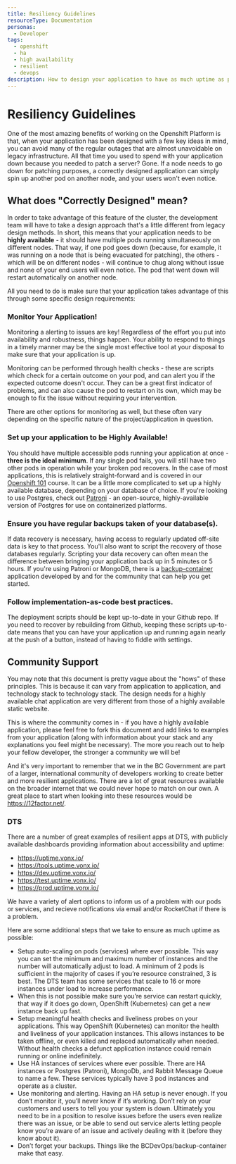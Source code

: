 ```yaml
---
title: Resiliency Guidelines
resourceType: Documentation
personas: 
  - Developer
tags:
  - openshift
  - ha
  - high availability
  - resilient
  - devops
description: How to design your application to have as much uptime as possible.
---
```


# Resiliency Guidelines

One of the most amazing benefits of working on the Openshift Platform is that, when your application has been designed with a few key ideas in mind, you can avoid many of the regular outages that are almost unavoidable on legacy infrastructure.
All that time you used to spend with your application down because you needed to patch a server? Gone.
If a node needs to go down for patching purposes, a correctly designed application can simply spin up another pod on another node, and your users won't even notice.

## What does "Correctly Designed" mean?

In order to take advantage of this feature of the cluster, the development team will have to take a design approach that's a little different from legacy design methods.
In short, this means that your application needs to be **highly available** - it should have multiple pods running simultaneously on different nodes. That way, if one pod goes down (because, for example, it was running on a node that is being evacuated for patching), the others - which will be on different nodes - will continue to chug along without issue and none of your end users will even notice.
The pod that went down will restart automatically on another node.

All you need to do is make sure that your application takes advantage of this through some specific design requirements:

### Monitor Your Application!

Monitoring a alerting to issues are key! Regardless of the effort you put into availability and robustness, things happen.
Your ability to respond to things in a timely manner may be the single most effective tool at your disposal to make sure that your application is up.

Monitoring can be performed through health checks - these are scripts which check for a certain outcome on your pod, and can alert you if the expected outcome doesn't occur.
They can be a great first indicator of problems, and can also cause the pod to restart on its own, which may be enough to fix the issue without requiring your intervention.

There are other options for monitoring as well, but these often vary depending on the specific nature of the project/application in question.

### Set up your application to be Highly Available!

You should have multiple accessible pods running your application at once - **three is the ideal minimum**.
If any single pod fails, you will still have two other pods in operation while your broken pod recovers.
In the case of most applications, this is relatively straight-forward and is covered in our [Openshift 101](https://developer.gov.bc.ca/ExchangeLab-Course:-Openshift-101) course.
It can be a little more complicated to set up a highly available database, depending on your database of choice.
If you're looking to use Postgres, check out [Patroni](https://github.com/BCDevOps/platform-services/tree/master/apps/pgsql/patroni) - an open-source, highly-available version of Postgres for use on containerized platforms.

### Ensure you have regular backups taken of your database(s). 

If data recovery is necessary, having access to regularly updated off-site data is key to that process.
You'll also want to script the recovery of those databases regularly. 
Scripting your data recovery can often mean the difference between bringing your application back up in 5 minutes or 5 hours.
If you're using Patroni or MongoDB, there is a [backup-container](https://github.com/BCDevOps/backup-container) application developed by and for the community that can help you get started.

### Follow implementation-as-code best practices. 

The deployment scripts should be kept up-to-date in your Github repo. 
If you need to recover by rebuilding from Github, keeping these scripts up-to-date means that you can have your application up and running again nearly at the push of a button, instead of having to fiddle with settings.

## Community Support

You may note that this document is pretty vague about the "hows" of these principles. This is because it can vary from application to application, and technology stack to technology stack.
The design needs for a highly available chat application are very different from those of a highly available static website. 

This is where the community comes in - if you have a highly available application, please feel free to fork this document and add links to examples from your application (along with information about your stack and any explanations you feel might be necessary).
The more you reach out to help your fellow developer, the stronger a community we will be!

And it's very important to remember that we in the BC Government are part of a larger, international community of developers working to create better and more resilient applications.
There are a lot of great resources available on the broader internet that we could never hope to match on our own. A great place to start when looking into these resources would be https://12factor.net/.

### DTS

There are a number of great examples of resilient apps at DTS, with publicly available dashboards providing information about accessibility and uptime:
- https://uptime.vonx.io/
- https://tools.uptime.vonx.io/
- https://dev.uptime.vonx.io/
- https://test.uptime.vonx.io/
- https://prod.uptime.vonx.io/

We have a variety of alert options to inform us of a problem with our pods or services, and recieve notifications via email and/or RocketChat if there is a problem.

Here are some additional steps that we take to ensure as much uptime as possible:
- Setup auto-scaling on pods (services) where ever possible. This way you can set the minimum and maximum number of instances and the number will automatically adjust to load. A minimum of 2 pods is sufficient in the majority of cases if you’re resource constrained, 3 is best. The DTS team has some services that scale to 16 or more instances under load to increase performance.
- When this is not possible make sure you’re service can restart quickly, that way if it does go down, OpenShift (Kubernetes) can get a new instance back up fast.
- Setup meaningful health checks and liveliness probes on your applications. This way OpenShift (Kubernetes) can monitor the health and liveliness of your application instances. This allows instances to be taken offline, or even killed and replaced automatically when needed. Without health checks a defunct application instance could remain running or online indefinitely.
- Use HA instances of services where ever possible. There are HA instances or Postgres (Patroni), MongoDb, and Rabbit Message Queue to name a few. These services typically have 3 pod instances and operate as a cluster.
- Use monitoring and alerting. Having an HA setup is never enough. If you don’t monitor it, you’ll never know if it’s working. Don’t rely on your customers and users to tell you your system is down. Ultimately you need to be in a position to resolve issues before the users even realize there was an issue, or be able to send out service alerts letting people know you’re aware of an issue and actively dealing with it (before they know about it).
- Don’t forget your backups. Things like the BCDevOps/backup-container make that easy.
